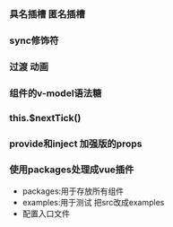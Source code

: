 ### 具名插槽 匿名插槽
### sync修饰符
### 过渡 动画
### 组件的v-model语法糖
### this.$nextTick()
### provide和inject 加强版的props

### 使用packages处理成vue插件
- packages:用于存放所有组件
- examples:用于测试 把src改成examples
- 配置入口文件